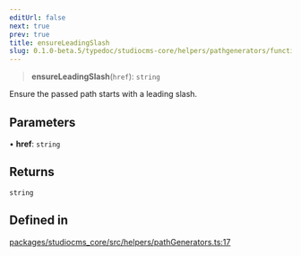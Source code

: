 ```yaml
---
editUrl: false
next: true
prev: true
title: ensureLeadingSlash
slug: 0.1.0-beta.5/typedoc/studiocms-core/helpers/pathgenerators/functions/ensureleadingslash
---
```


> **ensureLeadingSlash**(`href`): `string`

Ensure the passed path starts with a leading slash.

## Parameters

• **href**: `string`

## Returns

`string`

## Defined in

[packages/studiocms\_core/src/helpers/pathGenerators.ts:17](https://github.com/astrolicious/studiocms/tree/main/packages/studiocms_core/src/helpers/pathGenerators.ts#L17)

